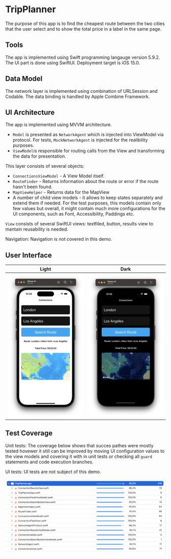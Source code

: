 # TripPlanner
The purpose of this app is to find the cheapest route between the two cities that the user select and to show the total price in a label in the same page.

## Tools

The app is implemented using Swift programming langauge version 5.9.2. The UI part is done using SwiftUI. 
Deployment target is iOS 15.0. 

## Data Model
The network layer is implemented using combination of URLSession and Codable. The data binding is handled by Apple Combine Framework. 

## UI Architecture
The app is implemented using MVVM architecture. 
- `Model` is presented as `NetworkAgent` which is injected into ViewModel via protocol. For tests, `MockNetworkAgent` is injected for the realibility purposes. 
- `ViewModel`is responsible for routing calls from the View and transforming the data for presentation.

This layer consists of several objects: 
- `ConnectionsViewModel` - A View Model itself. 
- `RouteFinder` - Returns information about the route or error if the route hasn't been found.
- `MapViewHelper` - Returns data for the MapView
- A number of child view models - it allows to keep states separately and extend them if needed. For the test purposes, this models contain only few values but overall, it might contain much more configurations for the UI components, such as Font, Accessibility, Paddings etc. 

`View` consists of several SwiftUI views: textfiled, button, results view to mantain reusability is needed.

Navigation:
Navigation is not covered in this demo. 

## User Interface

| Light  | Dark |
| ------------- | ------------- |
| ![iPhone15 Light](readmefiles/iPhone_15_light.png)  | ![iPhone15 Dark](readmefiles/iPhone_15_dark.png)  |


## Test Coverage 

Unit tests:
The coverage below shows that succes pathes were mostly tested hovewer it still can be improved by moving UI configuration values to the view models and covering it with in unit tests or checking all `guard` statements and code execution branches. 

UI tests:
UI tests are not subject of this demo.
 
![Coverage](readmefiles/coverage.png)




